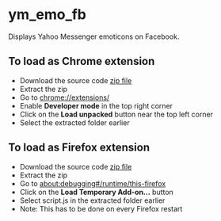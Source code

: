 ym_emo_fb
=========

Displays Yahoo Messenger emoticons on Facebook.

## To load as Chrome extension
 - Download the source code [zip file](https://github.com/chinhodado/ym_emo_fb/archive/refs/heads/master.zip)
 - Extract the zip
 - Go to <chrome://extensions/>
 - Enable **Developer mode** in the top right corner
 - Click on the **Load unpacked** button near the top left corner
 - Select the extracted folder earlier

## To load as Firefox extension
- Download the source code [zip file](https://github.com/chinhodado/ym_emo_fb/archive/refs/heads/master.zip)
- Extract the zip
- Go to <about:debugging#/runtime/this-firefox>
- Click on the **Load Temporary Add-on...** button
- Select script.js in the extracted folder earlier
- Note: This has to be done on every Firefox restart